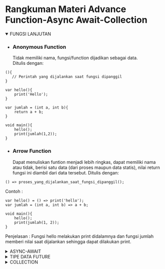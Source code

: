 # Rangkuman Materi Advance Function-Async Await-Collection

<details open>
<summary>FUNGSI LANJUTAN</summary>

- ### Anonymous Function
    Tidak memiliki nama, fungsi/function dijadikan sebagai data.<br>
    Ditulis dengan:<br>

```
(){
   // Perintah yang dijalankan saat fungsi dipanggil
}

var hello(){
    print('Hello');
}

var jumlah = (int a, int b){
    return a + b;
}

void main(){
    hello();
    print(jumlah(1,2));
}
```

- ### Arrow Function
    Dapat menuliskan funtion menjadi lebih ringkas, dapat memiliki nama atau tidak, berisi satu data (dari proses maupun data statis), nilai return fungsi ini diambil dari data tersebut. Ditulis dengan:<br>

```
() => proses_yang_dijalankan_saat_fungsi_dipanggil();
```

Contoh : <br>

```
var hello() = () => print('hello');
var jumlah = (int a, int b) => a + b;

void main(){
    hello();
    print(jumlah(1, 2));
}
```

Penjelasan : Fungsi hello melakukan print didalamnya dan fungsi jumlah memberi nilai saat dijalankan sehingga dapat dilakukan print.<br>

</details>

<details>
<summary>ASYNC-AWAIT</summary>
Dengan menggunakan async-await ini kita dapat menjalankan beberapa proses tanpa perlu menunggu, lalu proses ditulis dalam bentuk fungsi dan await akan menunggu hingga proses async selesai. Jika disimulasikan, contoh proses async adalah saat kita memiliki sebuah fungsi P1 dan P2 dimana P1 memiliki proses async selama 1 detik. Maka fungsi P1 akan dijalankan setelah menunggu satu detik terlebih dahulu, namun apabila P2 tidak memiliki proses async, maka ketika fungsi dijalankan dia akan langsung mengeluarkan output. Atau sederhananya adalah fungsi p2 akan dijalankan terlebih dahulu daripada fungsi p1 karena perintah dari Future-delayed. Simulasinya sebagai berikut  : <br>

```
void P1(){
    Future.delayed(Duration(seconds: 1), (){
        print('hello dari P1');
    });
}

void P2(){
    print('Hello dari P2');
}

void main(){
    P1(); // P2 akan selesai lebih dahulu
    P2(); // P1 akan dijalankan belakangan
}
```

Fungsi p2 akan dijalankan lebih dulu lalu setelah menunggu satu detik (menggunakan Future-delayed) baru p1 akan dijalankan. Kita bisa menggunakan async-await dengan future dimana kita bisa menggunakan proses async layaknya kita menggunakan proses syncronus. Proses syncronus adalah dimana kita menjalankan program dari atas ke bawah (berurutan), jika terdapat dua baris kode maka kode baris kedua tidak dapat dieksekusi kecuali baris pertama sudah selesai dieksekusi. Sedangkan proses async menggunakan objek <bold>Future-delayed</bold> dimana kita bisa mengeksekusi kode kedua terlebih dahulu tanpa harus menunggu kode baris pertama selesai dieksekusi. Penggunaan future dengan async-await bertujuan untuk supaya bisa menuliskan proses async layaknya proses syncronus. Contoh simulasi :<br>

```
Future<void> P1 () async{
    await Future.delayed(Duration(seconds: 1), (){
        print('Hello dari P1');
    });
}

void P2(){
    print('Hello dari P2');
}

void main() async{
    await P1();
    P2();
}
```

</details>

<details>
<summary>TIPE DATA FUTURE</summary>
Dengan menggunakan future dapat menggunakan proses yang dapat ditunggu atau diberikan durasi lalu membawa data return dari fungsi async. Pada Future sendiri berjalan secara asyncronus. Penggunaan Future : <br>

```
Future<String>P1() { //Tipe data Future berjenis String
    return Future.delayed(Duration(seconds: 1), (){
        return 'hello dari P1'; //Data yang direturn
    });
}

void main() async{
    var data = await P1();
    print(data); // P1 menghasilkan Future yang di dalamnya terdapat sebuah String
}
```

</details>

<details>
<summary>COLLECTION</summary>

Strukture data yang lebih canggih untuk menangani masalah yang lebih kompleks, collection bisa menyimpan kumpulan dalam satu tempat.<br>
- ### List
Menyimpan data secara berbaris, tiap data memiliki index. Contoh simulasi : <br>

```
void main() async{
    var scores = []; // Membuat List
    scores.add(60); 
    scores.add(80);
    scores.add(90); // Menambahkan Data
    scores.add(70);
    scores.add(85);
    print(scores);

    print(scores[0]);
    print(scores[1]);
    print(scores[2]); // Mengambil data berdasarkan index
    print(scores[3]);
    print(scores[4]);
}
```

Untuk penulisan kode diatas tidak efektif karena harus menuliskan banyak baris kode untuk print setiap perintah, sedangkan kita bisa memperingkas kode kita dengan menggunakan perintah <bold>for-in</bold>. Contohnya : <br>

```
void main() async{
    var scores = [60, 80, 90, 70, 85]; // Membuat list yang sudah terdapat datanya
    print(scores);

    for (var score in scores){ // Membuat variabel baru dengan nama score
        print(score); // Mengambil seluruh data pada list
    }
}
```

- ### Map
Menyimpan data secara key-value, setiap key memiliki valuenya masing - masing. Key berguna selayaknya index pada list, contoh penggunaan Map:   <br>

```
void main() async{
    var student = {}; // Membuat Map
    student['name'] = 'Rizki Andika Setiadi';  // Menambah data nama
    student['age'] = 21;  // Menambah data umur
    print(student);

    print(student['name']); // Mengambil data berdasarkan key
    print(student['age']);
}
```

Contoh penggunaan for-in pada Map : <br>

```
void main() async{
    var student = {
        'name' : 'Rizki Andika Setiadi',    // Membuat map disertai datanya
        'age' : 21;
    };
    print(student);

    for(var keyStudent in student.keys){
        print(student[keyStudent]);     // Mengambil seluruh data pada list
    }
}
```

</details>